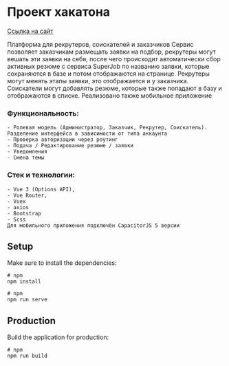 # Проект хакатона

[Ссылка на сайт](http://fentpp.ru/auth?redirect=/account)

Платформа для рекрутеров, соискателей и заказчиков 
Сервис позволяет заказчикам размещать заявки на подбор, рекрутеры могут вешать эти заявки на себя, 
после чего происходит автоматически сбор активных резюме с сервиса SuperJob по названию заявки, 
которые сохраняются в базе и потом отображаются на странице. Рекрутеры могут менять этапы заявки, 
это отображается и у заказчика. Соискатели могут добавлять резюме, которые также попадают в базу 
и отображаются в списке. Реализовано также мобильное приложение


### Функциональность:
```
- Ролевая модель (Администратор, Заказчик, Рекрутер, Соискатель). Разделение интерфейса в зависимости от типа аккаунта
- Проверка авторизации через роутинг
- Подача / Редактирование резюме / заявки
- Уведомления
- Смена темы

```

### Стек и технологии:
```
- Vue 3 (Options API),
- Vue Router,
- Vuex
- axios
- Bootstrap
- Scss
Для мобильного приложения подключён CapacitorJS 5 версии

```


## Setup

Make sure to install the dependencies:

```
# npm
npm install
```
```
# npm
npm run serve
```

## Production

Build the application for production:

```
# npm
npm run build
```

